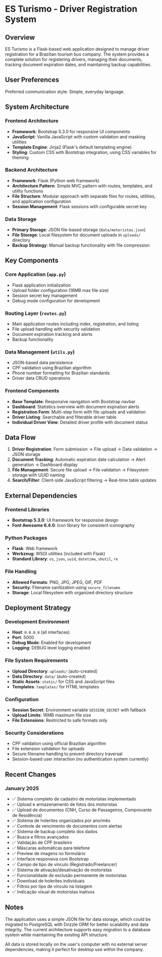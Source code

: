 # ES Turismo - Driver Registration System

## Overview

ES Turismo is a Flask-based web application designed to manage driver registration for a Brazilian tourism bus company. The system provides a complete solution for registering drivers, managing their documents, tracking document expiration dates, and maintaining backup capabilities.

## User Preferences

Preferred communication style: Simple, everyday language.

## System Architecture

### Frontend Architecture
- **Framework**: Bootstrap 5.3.0 for responsive UI components
- **JavaScript**: Vanilla JavaScript with custom validation and masking utilities
- **Template Engine**: Jinja2 (Flask's default templating engine)
- **Styling**: Custom CSS with Bootstrap integration, using CSS variables for theming

### Backend Architecture
- **Framework**: Flask (Python web framework)
- **Architecture Pattern**: Simple MVC pattern with routes, templates, and utility functions
- **File Structure**: Modular approach with separate files for routes, utilities, and application configuration
- **Session Management**: Flask sessions with configurable secret key

### Data Storage
- **Primary Storage**: JSON file-based storage (`data/motoristas.json`)
- **File Storage**: Local filesystem for document uploads in `uploads/` directory
- **Backup Strategy**: Manual backup functionality with file compression

## Key Components

### Core Application (`app.py`)
- Flask application initialization
- Upload folder configuration (16MB max file size)
- Session secret key management
- Debug mode configuration for development

### Routing Layer (`routes.py`)
- Main application routes including index, registration, and listing
- File upload handling with security validation
- Document expiration tracking and alerts
- Backup functionality

### Data Management (`utils.py`)
- JSON-based data persistence
- CPF validation using Brazilian algorithm
- Phone number formatting for Brazilian standards
- Driver data CRUD operations

### Frontend Components
- **Base Template**: Responsive navigation with Bootstrap navbar
- **Dashboard**: Statistics overview with document expiration alerts
- **Registration Form**: Multi-step form with file uploads and validation
- **Driver Listing**: Searchable and filterable driver table
- **Individual Driver View**: Detailed driver profile with document status

## Data Flow

1. **Driver Registration**: Form submission → File upload → Data validation → JSON storage
2. **Document Tracking**: Automatic expiration date calculation → Alert generation → Dashboard display
3. **File Management**: Secure file upload → File validation → Filesystem storage with UUID naming
4. **Search/Filter**: Client-side JavaScript filtering → Real-time table updates

## External Dependencies

### Frontend Libraries
- **Bootstrap 5.3.0**: UI framework for responsive design
- **Font Awesome 6.4.0**: Icon library for consistent iconography

### Python Packages
- **Flask**: Web framework
- **Werkzeug**: WSGI utilities (included with Flask)
- **Standard Library**: `os`, `json`, `uuid`, `datetime`, `shutil`, `re`

### File Handling
- **Allowed Formats**: PNG, JPG, JPEG, GIF, PDF
- **Security**: Filename sanitization using `secure_filename`
- **Storage**: Local filesystem with organized directory structure

## Deployment Strategy

### Development Environment
- **Host**: `0.0.0.0` (all interfaces)
- **Port**: 5000
- **Debug Mode**: Enabled for development
- **Logging**: DEBUG level logging enabled

### File System Requirements
- **Upload Directory**: `uploads/` (auto-created)
- **Data Directory**: `data/` (auto-created)
- **Static Assets**: `static/` for CSS and JavaScript files
- **Templates**: `templates/` for HTML templates

### Configuration
- **Session Secret**: Environment variable `SESSION_SECRET` with fallback
- **Upload Limits**: 16MB maximum file size
- **File Extensions**: Restricted to safe formats only

### Security Considerations
- CPF validation using official Brazilian algorithm
- File extension validation for uploads
- Secure filename handling to prevent directory traversal
- Session-based user interaction (no authentication system currently)

## Recent Changes

### January 2025
- ✅ Sistema completo de cadastro de motoristas implementado
- ✅ Upload e armazenamento de fotos dos motoristas
- ✅ Upload de documentos (CNH, Curso de Passageiros, Comprovante de Residência)  
- ✅ Sistema de holerites organizados por ano/mês
- ✅ Controle de vencimento de documentos com alertas
- ✅ Sistema de backup completo dos dados
- ✅ Busca e filtros avançados
- ✅ Validação de CPF brasileiro
- ✅ Máscaras automáticas para telefone
- ✅ Preview de imagens no formulário
- ✅ Interface responsiva com Bootstrap
- ✅ Campo de tipo de vínculo (Registrado/Freelancer)
- ✅ Sistema de ativação/desativação de motoristas
- ✅ Funcionalidade de exclusão permanente de motoristas
- ✅ Download de holerites individuais
- ✅ Filtros por tipo de vínculo na listagem
- ✅ Indicação visual de motoristas inativos

## Notes

The application uses a simple JSON file for data storage, which could be migrated to PostgreSQL with Drizzle ORM for better scalability and data integrity. The current architecture supports easy migration to a database system while maintaining the existing API structure.

All data is stored locally on the user's computer with no external server dependencies, making it perfect for desktop use within the company.